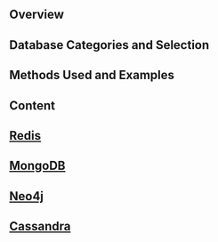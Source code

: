 ## Overview

## Database Categories and Selection

## Methods Used and Examples

## Content

## [Redis](Redis/Redis_Main.md)

## [MongoDB](MongoDB/Mongo_Main.md)

## [Neo4j](Neo4j/Neo4j_Main.md)

## [Cassandra](Cassandra/Cassandra_Main.md)



